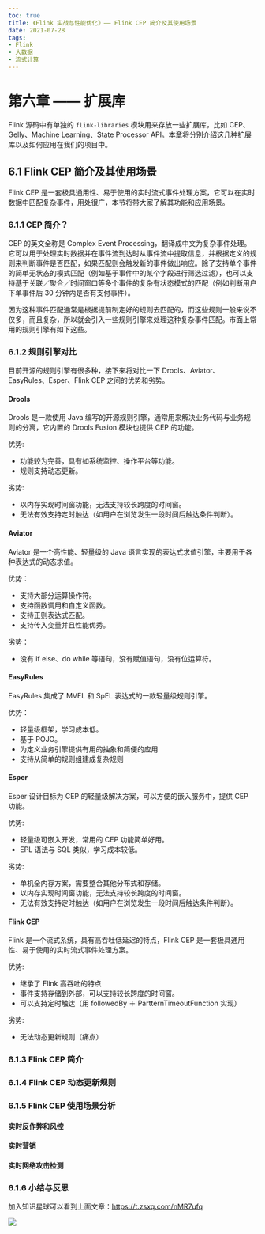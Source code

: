 ```yaml
---
toc: true
title: 《Flink 实战与性能优化》—— Flink CEP 简介及其使用场景
date: 2021-07-28
tags:
- Flink
- 大数据
- 流式计算
---
```



# 第六章 —— 扩展库

Flink 源码中有单独的 `flink-libraries` 模块用来存放一些扩展库，比如 CEP、Gelly、Machine Learning、State Processor API。本章将分别介绍这几种扩展库以及如何应用在我们的项目中。


## 6.1 Flink CEP 简介及其使用场景

<!--more-->

Flink CEP 是一套极具通用性、易于使用的实时流式事件处理方案，它可以在实时数据中匹配复杂事件，用处很广，本节将带大家了解其功能和应用场景。

### 6.1.1 CEP 简介？

CEP 的英文全称是 Complex Event Processing，翻译成中文为复杂事件处理。它可以用于处理实时数据并在事件流到达时从事件流中提取信息，并根据定义的规则来判断事件是否匹配，如果匹配则会触发新的事件做出响应。除了支持单个事件的简单无状态的模式匹配（例如基于事件中的某个字段进行筛选过滤），也可以支持基于关联／聚合／时间窗口等多个事件的复杂有状态模式的匹配（例如判断用户下单事件后 30 分钟内是否有支付事件）。

因为这种事件匹配通常是根据提前制定好的规则去匹配的，而这些规则一般来说不仅多，而且复杂，所以就会引入一些规则引擎来处理这种复杂事件匹配。市面上常用的规则引擎有如下这些。


### 6.1.2 规则引擎对比

目前开源的规则引擎有很多种，接下来将对比一下 Drools、Aviator、EasyRules、Esper、Flink CEP 之间的优势和劣势。

#### Drools

Drools 是一款使用 Java 编写的开源规则引擎，通常用来解决业务代码与业务规则的分离，它内置的 Drools Fusion 模块也提供 CEP 的功能。

优势:

+ 功能较为完善，具有如系统监控、操作平台等功能。
+ 规则支持动态更新。

劣势:

+ 以内存实现时间窗功能，无法支持较长跨度的时间窗。
+ 无法有效支持定时触达（如用户在浏览发生一段时间后触达条件判断）。


#### Aviator

Aviator 是一个高性能、轻量级的 Java 语言实现的表达式求值引擎，主要用于各种表达式的动态求值。

优势：

+ 支持大部分运算操作符。
+ 支持函数调用和自定义函数。
+ 支持正则表达式匹配。
+ 支持传入变量并且性能优秀。

劣势：

+ 没有 if else、do while 等语句，没有赋值语句，没有位运算符。


#### EasyRules

EasyRules 集成了 MVEL 和 SpEL 表达式的一款轻量级规则引擎。

优势：

+ 轻量级框架，学习成本低。
+ 基于 POJO。
+ 为定义业务引擎提供有用的抽象和简便的应用
+ 支持从简单的规则组建成复杂规则


#### Esper

Esper 设计目标为 CEP 的轻量级解决方案，可以方便的嵌入服务中，提供 CEP 功能。

优势:

+ 轻量级可嵌入开发，常用的 CEP 功能简单好用。
+ EPL 语法与 SQL 类似，学习成本较低。

劣势:

+ 单机全内存方案，需要整合其他分布式和存储。
+ 以内存实现时间窗功能，无法支持较长跨度的时间窗。
+ 无法有效支持定时触达（如用户在浏览发生一段时间后触达条件判断）。


#### Flink CEP

Flink 是一个流式系统，具有高吞吐低延迟的特点，Flink CEP 是一套极具通用性、易于使用的实时流式事件处理方案。

优势:

+ 继承了 Flink 高吞吐的特点
+ 事件支持存储到外部，可以支持较长跨度的时间窗。
+ 可以支持定时触达（用 followedBy ＋ PartternTimeoutFunction 实现）

劣势:

+ 无法动态更新规则（痛点）


### 6.1.3 Flink CEP 简介



### 6.1.4 Flink CEP 动态更新规则




### 6.1.5 Flink CEP 使用场景分析


#### 实时反作弊和风控


#### 实时营销


#### 实时网络攻击检测



### 6.1.6 小结与反思


加入知识星球可以看到上面文章：https://t.zsxq.com/nMR7ufq

![](http://zhisheng-blog.oss-cn-hangzhou.aliyuncs.com/img/2019-09-25-zsxq.jpg)


